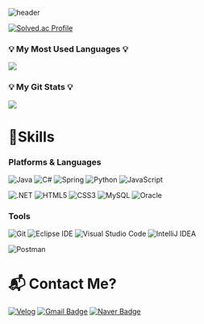 ![header](https://capsule-render.vercel.app/api?type=waving&color=black&height=200&section=header&text=Endless%20Coding!%20!🥳&fontSize=50&animation=twinkling)

[![Solved.ac Profile](http://mazassumnida.wtf/api/v2/generate_badge?boj=wjddn3711)](https://solved.ac/wjddn3711/)

<h3 >💡 My Most Used Languages 💡</h3>
<p >
  <a href="https://github.com/wjddn3711">
    <img align="center" src="https://github-readme-stats.vercel.app/api/top-langs/?username=wjddn3711&layout=compact&show_icons=true&show_owner=true&hide_title=true&theme=nord" />
  </a>
</p>
<h3>💡 My Git Stats 💡</h3>
<p >
  <a href="https://github.com/${깃닉네임}">
    <img align="center" src="https://github-readme-stats.vercel.app/api?username=wjddn3711&&hide_title=true&show_icons=true&include_all_commits=true&theme=nord" />
  </a>
</p>





# 💪Skills
### Platforms & Languages
![Java](https://img.shields.io/badge/Java-007396.svg?&style=for-the-badge&logo=Java&logoColor=white)
![C#](https://img.shields.io/badge/C%20Sharp-239120.svg?&style=for-the-badge&logo=C%20Sharp&logoColor=white)
![Spring](https://img.shields.io/badge/Spring-6DB33F.svg?&style=for-the-badge&logo=Spring&logoColor=white)
![Python](https://img.shields.io/badge/Python-3776AB.svg?&style=for-the-badge&logo=Python&logoColor=white)
![JavaScript](https://img.shields.io/badge/JavaScript-F7DF1E.svg?&style=for-the-badge&logo=JavaScript&logoColor=white)

![.NET](https://img.shields.io/badge/.NET-512BD4.svg?&style=for-the-badge&logo=.NET&logoColor=white)
![HTML5](https://img.shields.io/badge/HTML5-E34F26.svg?&style=for-the-badge&logo=HTML5&logoColor=white)
![CSS3](https://img.shields.io/badge/CSS3-1572B6.svg?&style=for-the-badge&logo=CSS3&logoColor=white)
![MySQL](https://img.shields.io/badge/MySQL-4479A1.svg?&style=for-the-badge&logo=MySQL&logoColor=white)
![Oracle](https://img.shields.io/badge/Oracle-F80000.svg?&style=for-the-badge&logo=Oracle&logoColor=white)

### Tools
![Git](https://img.shields.io/badge/Git-F05032.svg?&style=for-the-badge&logo=Git&logoColor=white)
![Eclipse IDE](https://img.shields.io/badge/Eclipse%20IDE-2C2255.svg?&style=for-the-badge&logo=Eclipse%20IDE&logoColor=white)
![Visual Studio Code](https://img.shields.io/badge/Visual%20Studio%20Code-007ACC.svg?&style=for-the-badge&logo=Visual%20Studio%20Code&logoColor=white)
![IntelliJ IDEA](https://img.shields.io/badge/IntelliJ%20IDEA-2C2255.svg?&style=for-the-badge&logo=IntelliJ%20IDEA&logoColor=white)

![Postman](https://img.shields.io/badge/Postman-FF6C37.svg?&style=for-the-badge&logo=Postman&logoColor=white)


# :mailbox_with_mail: Contact Me?
[![Velog](https://img.shields.io/badge/Velog-20C997?style=flat-square&logo=Velog&logoColor=white&link=mailto:wjddn3711@gmail.com)](https://velog.io/@wjddn3711)
[![Gmail Badge](https://img.shields.io/badge/Gmail-d14836?style=flat-square&logo=Gmail&logoColor=white&link=mailto:wjddn3711@gmail.com)](mailto:wjddn3711@gmail.com)
[![Naver Badge](https://img.shields.io/badge/Naver-03C75A?style=flat-square&logo=Naver&logoColor=white&link=mailto:wjddn3711@naver.com)](mailto:wjddn3711@naver.com)
